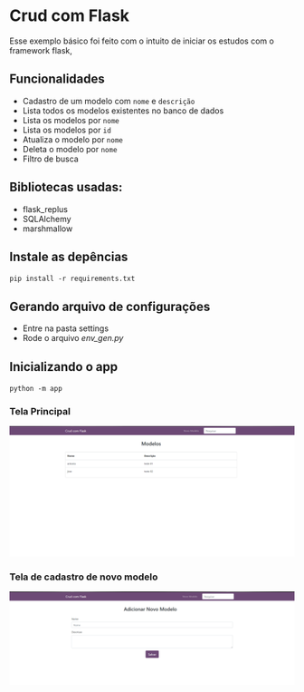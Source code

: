 # Crud com Flask

Esse exemplo básico foi feito com o intuito de iniciar os estudos com o framework flask, 
<h2>Funcionalidades</h2>

- Cadastro de um modelo com ```nome``` e ```descrição```
- Lista todos os modelos existentes no banco de dados
- Lista os modelos por ```nome```
- Lista os modelos por ```id```
- Atualiza o modelo por ```nome```
- Deleta o modelo por ```nome```
- Filtro de busca 

<h2>Bibliotecas usadas:</h2>

- flask_replus 
- SQLAlchemy 
- marshmallow


<h2>Instale as depências</h2> 

    pip install -r requirements.txt

<h2>Gerando arquivo de configurações</h2>

- Entre na pasta settings
- Rode o arquivo *env_gen.py*

<h2>Inicializando o app</h2>

    python -m app
    
 ### Tela Principal   
![Screenshot](static/images/home.png)
    

### Tela de cadastro de novo modelo
![Screenshot](static/images/new_model.png)